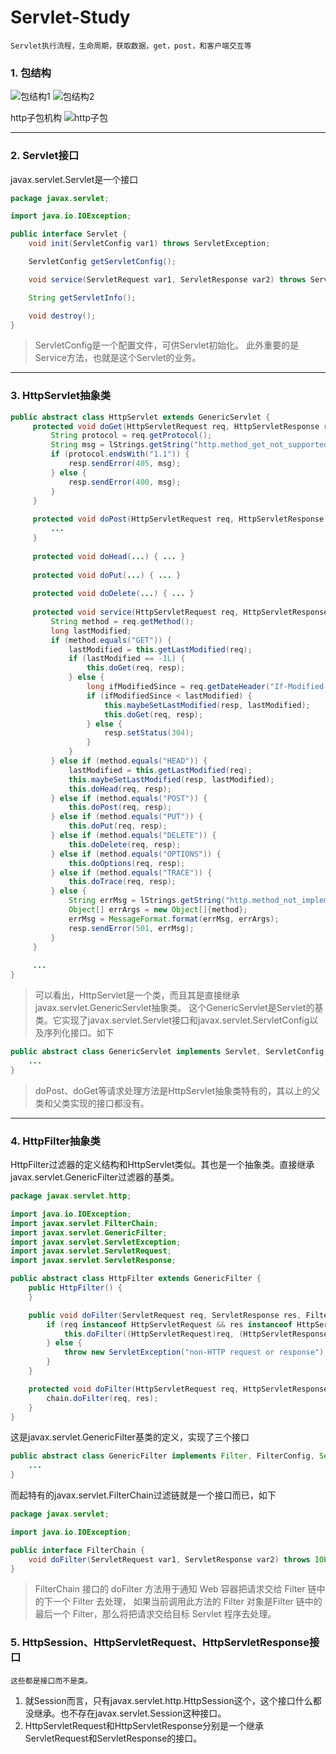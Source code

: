 # Servlet-Study
    Servlet执行流程，生命周期，获取数据，get，post，和客户端交互等
 
### 1. 包结构
![包结构1](img-folder/api-1.png)
![包结构2](img-folder/api-2.png)

http子包机构
![http子包](img-folder/api-3.png)

<hr>

### 2. Servlet接口
javax.servlet.Servlet是一个接口
```java
package javax.servlet;

import java.io.IOException;

public interface Servlet {
    void init(ServletConfig var1) throws ServletException;

    ServletConfig getServletConfig();

    void service(ServletRequest var1, ServletResponse var2) throws ServletException, IOException;

    String getServletInfo();

    void destroy();
}
```
>ServletConfig是一个配置文件，可供Servlet初始化。
>此外重要的是Service方法，也就是这个Servlet的业务。

<hr>

### 3. HttpServlet抽象类
```java
public abstract class HttpServlet extends GenericServlet {
     protected void doGet(HttpServletRequest req, HttpServletResponse resp) throws ServletException, IOException {
         String protocol = req.getProtocol();
         String msg = lStrings.getString("http.method_get_not_supported");
         if (protocol.endsWith("1.1")) {
             resp.sendError(405, msg);
         } else {
             resp.sendError(400, msg);
         }
     } 
     
     protected void doPost(HttpServletRequest req, HttpServletResponse resp) throws ServerException, IOException {
         ...
     }
     
     protected void doHead(...) { ... }
     
     protected void doPut(...) { ... }
     
     protected void doDelete(...) { ... }
     
     protected void service(HttpServletRequest req, HttpServletResponse resp) throws ServletException, IOException {
         String method = req.getMethod();
         long lastModified;
         if (method.equals("GET")) {
             lastModified = this.getLastModified(req);
             if (lastModified == -1L) {
                 this.doGet(req, resp);
             } else {
                 long ifModifiedSince = req.getDateHeader("If-Modified-Since");
                 if (ifModifiedSince < lastModified) {
                     this.maybeSetLastModified(resp, lastModified);
                     this.doGet(req, resp);
                 } else {
                     resp.setStatus(304);
                 }
             }
         } else if (method.equals("HEAD")) {
             lastModified = this.getLastModified(req);
             this.maybeSetLastModified(resp, lastModified);
             this.doHead(req, resp);
         } else if (method.equals("POST")) {
             this.doPost(req, resp);
         } else if (method.equals("PUT")) {
             this.doPut(req, resp);
         } else if (method.equals("DELETE")) {
             this.doDelete(req, resp);
         } else if (method.equals("OPTIONS")) {
             this.doOptions(req, resp);
         } else if (method.equals("TRACE")) {
             this.doTrace(req, resp);
         } else {
             String errMsg = lStrings.getString("http.method_not_implemented");
             Object[] errArgs = new Object[]{method};
             errMsg = MessageFormat.format(errMsg, errArgs);
             resp.sendError(501, errMsg);
         }
     }
     
     ...
}
```
>可以看出，HttpServlet是一个类，而且其是直接继承javax.servlet.GenericServlet抽象类。
>这个GenericServlet是Servlet的基类。它实现了javax.servlet.Servlet接口和javax.servlet.ServletConfig以及序列化接口。如下
```java
public abstract class GenericServlet implements Servlet, ServletConfig, Serializable {
    ...
}
```
>doPost、doGet等请求处理方法是HttpServlet抽象类特有的，其以上的父类和父类实现的接口都没有。

<hr>

### 4. HttpFilter抽象类
HttpFilter过滤器的定义结构和HttpServlet类似。其也是一个抽象类。直接继承javax.servlet.GenericFilter过滤器的基类。
```java
package javax.servlet.http;

import java.io.IOException;
import javax.servlet.FilterChain;
import javax.servlet.GenericFilter;
import javax.servlet.ServletException;
import javax.servlet.ServletRequest;
import javax.servlet.ServletResponse;

public abstract class HttpFilter extends GenericFilter {
    public HttpFilter() {
    }

    public void doFilter(ServletRequest req, ServletResponse res, FilterChain chain) throws IOException, ServletException {
        if (req instanceof HttpServletRequest && res instanceof HttpServletResponse) {
            this.doFilter((HttpServletRequest)req, (HttpServletResponse)res, chain);
        } else {
            throw new ServletException("non-HTTP request or response");
        }
    }

    protected void doFilter(HttpServletRequest req, HttpServletResponse res, FilterChain chain) throws IOException, ServletException {
        chain.doFilter(req, res);
    }
}
```
这是javax.servlet.GenericFilter基类的定义，实现了三个接口
```java
public abstract class GenericFilter implements Filter, FilterConfig, Serializable {
    ...
}
```
而起特有的javax.servlet.FilterChain过滤链就是一个接口而已，如下
```java
package javax.servlet;

import java.io.IOException;

public interface FilterChain {
    void doFilter(ServletRequest var1, ServletResponse var2) throws IOException, ServletException;
}
```
>FilterChain 接口的 doFilter 方法用于通知 Web 容器把请求交给 Filter 链中的下一个 Filter 去处理，
如果当前调用此方法的 Filter 对象是Filter 链中的最后一个 Filter，那么将把请求交给目标 Servlet 程序去处理。

### 5. HttpSession、HttpServletRequest、HttpServletResponse接口
    这些都是接口而不是类。
1. 就Session而言，只有javax.servlet.http.HttpSession这个，这个接口什么都没继承。也不存在javax.servlet.Session这种接口。
2. HttpServletRequest和HttpServletResponse分别是一个继承ServletRequest和ServletResponse的接口。